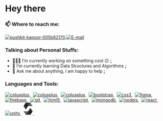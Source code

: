# Hey there

### 📫 Where to reach me:

<p align="left">
  <a href="https://linkedin.com/in/pushkit-kapoor-005b62170" target="blank"><img align="center" src="https://cdn.jsdelivr.net/npm/simple-icons@3.0.1/icons/linkedin.svg" alt="pushkit-kapoor-005b62170" height="30" width="40" />
  </a>
  <a href="mailto:pushkit20@gmail.com" target="blank"><img align="center" src="https://cdn.jsdelivr.net/npm/simple-icons@3.0.1/icons/gmail.svg" alt="E-mail" height="30" width="40" />
  </a>
  <!-- <a href="https://dribbble.com/tikhsup" target="blank"><img align="center" src="https://cdn.jsdelivr.net/npm/simple-icons@3.0.1/icons/dribbble.svg" alt="tikhsup" height="30" width="40" />
  </a>-->
</p>

### Talking about Personal Stuffs:

- 👨🏽‍💻 I’m currently working on something cool :wink: **;**
- 🌱 I’m currently learning Data Structures and Algorithms **;**
- 💬 Ask me about anything, I am happy to help **;**
<!-- - 📝[Resume](https://drive.google.com/) **;**-->

### Languages and Tools:

<p align="left">
  <a href="https://www.w3schools.com/cpp/" target="_blank">
  <img src="https://devicons.github.io/devicon/devicon.git/icons/cplusplus/cplusplus-original.svg" alt="cplusplus" width="40" height="40"/>
  </a>&nbsp
  <a href="https://www.w3schools.com/cs/" target="_blank">
  <img src="https://devicons.github.io/devicon/devicon.git/icons/csharp/csharp-original.svg" alt="cplusplus" width="40" height="40"/>
  </a>&nbsp
  <a href="https://www.w3schools.com/cpp/" target="_blank">
  <img src="https://devicons.github.io/devicon/devicon.git/icons/c/c-original.svg" alt="cplusplus" width="40" height="40"/>
  </a>&nbsp
  <a href="https://getbootstrap.com" target="_blank">
    <img src="https://devicons.github.io/devicon/devicon.git/icons/bootstrap/bootstrap-plain.svg" alt="bootstrap" width="40" height="40"/>
  </a>&nbsp
  <a href="https://www.w3schools.com/css/" target="_blank">
    <img src="https://devicons.github.io/devicon/devicon.git/icons/css3/css3-original-wordmark.svg" alt="css3" width="40" height="40"/>
  </a>&nbsp
  <a href="https://www.figma.com/" target="_blank">
    <img src="https://www.vectorlogo.zone/logos/figma/figma-icon.svg" alt="figma" width="40" height="40"/>
  </a>&nbsp
  <a href="https://firebase.google.com/" target="_blank">
    <img src="https://www.vectorlogo.zone/logos/firebase/firebase-icon.svg" alt="firebase" width="40" height="40"/>
  </a>&nbsp
  <a href="https://git-scm.com/" target="_blank">
    <img src="https://www.vectorlogo.zone/logos/git-scm/git-scm-icon.svg" alt="git" width="40" height="40"/>
  </a>&nbsp
  <a href="https://www.w3.org/html/" target="_blank">
    <img src="https://devicons.github.io/devicon/devicon.git/icons/html5/html5-original-wordmark.svg" alt="html5" width="40" height="40"/>
  </a>&nbsp
  <a href="https://developer.mozilla.org/en-US/docs/Web/JavaScript" target="_blank"> <img src="https://devicons.github.io/devicon/devicon.git/icons/javascript/javascript-original.svg" alt="javascript" width="40" height="40"/>
  </a>&nbsp
  <a href="https://www.mongodb.com/" target="_blank">
    <img src="https://devicons.github.io/devicon/devicon.git/icons/mongodb/mongodb-original-wordmark.svg" alt="mongodb" width="40" height="40"/>
  </a>&nbsp
  <a href="https://nodejs.org" target="_blank">
    <img src="https://devicons.github.io/devicon/devicon.git/icons/nodejs/nodejs-original-wordmark.svg" alt="nodejs" width="40" height="40"/>
  </a>&nbsp
  <a href="https://reactjs.org/" target="_blank">
    <img src="https://devicons.github.io/devicon/devicon.git/icons/react/react-original-wordmark.svg" alt="react" width="40" height="40"/>
  </a>&nbsp
  <a href="https://unity.com/" target="_blank">
    <img src="https://www.vectorlogo.zone/logos/unity3d/unity3d-icon.svg" alt="unity" width="40" height="40"/>
  </a>&nbsp
  <a href="#">
    <img src="images/solidity.png" alt="solidity" width="30" height="40"/>
  </a>&nbsp
</p>
